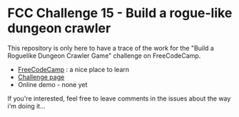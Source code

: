 # FCC Challenge 15 - Build a rogue-like dungeon crawler

This repository is only here to have a trace of the work for the "Build a Roguelike Dungeon Crawler Game" challenge on FreeCodeCamp.

  - [FreeCodeCamp](http://freecodecamp.com) : a nice place to learn
  - [Challenge page](https://www.freecodecamp.com/challenges/build-a-roguelike-dungeon-crawler-game)
  - Online demo - none yet

If you're interested, feel free to leave comments in the issues about the way i'm doing it...
